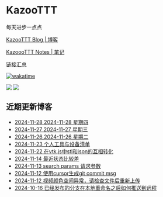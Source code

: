 # KazooTTT
每天进步一点点

[KazooTTT Blog | 博客](https://blog.kazoottt.top)

[KazoooTTT Notes | 笔记](https://notes.kazoottt.top)

[链接汇总](https://bento.me/kazoottt)

[![wakatime](https://wakatime.com/badge/user/d3dc2570-e4bf-4469-b0c2-127b495e8b91.svg)](https://wakatime.com/@d3dc2570-e4bf-4469-b0c2-127b495e8b91)

<a href="https://github.com/anuraghazra/github-readme-stats">
  <img align="left" src="https://github-readme-stats.vercel.app/api?username=KazooTTT&theme=radical" />
</a>

<a href="https://github.com/anuraghazra/github-readme-stats">
  <img src="https://github-readme-stats.vercel.app/api/top-langs/?username=KazooTTT&theme=radical" />
</a>


## 近期更新博客
<!-- BLOG-POST-LIST:START -->
 - [2024-11-28 2024-11-28 星期四](https://blog.kazoottt.top/diary/diary-2024-11-28/)
 - [2024-11-27 2024-11-27 星期三](https://blog.kazoottt.top/diary/diary-2024-11-27/)
 - [2024-11-26 2024-11-26 星期二](https://blog.kazoottt.top/diary/diary-2024-11-26/)
 - [2024-11-23 个人工具与设备清单](https://blog.kazoottt.top/blog/personal-tools-and-equipment-inventory/)
 - [2024-11-22 在vtk.js中stl和json的互相转化](https://blog.kazoottt.top/blog/in-vtkjs-stl-and-json-are-converted-to-each-other/)
 - [2024-11-14 最近状态比较差](https://blog.kazoottt.top/blog/recently-the-state-has-been-relatively-poor/)
 - [2024-11-13 search params 请求参数](https://blog.kazoottt.top/blog/search-params/)
 - [2024-11-12 使用cursor生成git commit msg](https://blog.kazoottt.top/blog/cursorgit-commit-msg/)
 - [2024-11-12 视频颜色空间异常，请检查文件后重新上传](https://blog.kazoottt.top/blog/the-color-space-of-the-video-is-abnormal-please-check-the-file-and-upload-it-again/)
 - [2024-10-16 已经发布的分支在本地重命名之后如何推送到远程](https://blog.kazoottt.top/blog/rename-published-branch-git/)<!-- BLOG-POST-LIST:END -->

